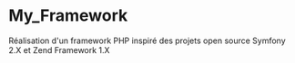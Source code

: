 # My_Framework
Réalisation d'un framework PHP inspiré des projets open source Symfony 2.X et Zend Framework 1.X

